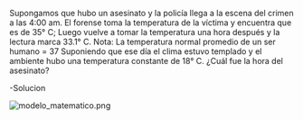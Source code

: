 Supongamos que hubo un asesinato y la policía llega a la escena del crimen a las 4:00 am. El forense toma la temperatura de la víctima y encuentra que es de 35° C;
Luego vuelve a tomar la temperatura una hora después y la lectura marca 33.1° C.
Nota: La temperatura normal promedio de un ser humano = 37
Suponiendo que ese día el clima estuvo templado y el ambiente hubo una temperatura constante de 18° C. ¿Cuál fue la hora del asesinato?

-Solucion

![modelo_matematico.png](C:\Users\walmart\Downloads\modelo_matematico.png)

